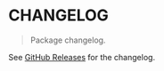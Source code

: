 # CHANGELOG

> Package changelog.

See [GitHub Releases](https://github.com/stdlib-js/ndarray-base-iteration-order/releases) for the changelog.